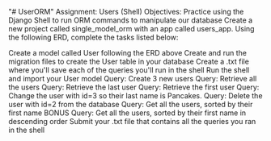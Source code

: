 "# UserORM" 
Assignment: Users (Shell)
Objectives:
Practice using the Django Shell to run ORM commands to manipulate our database
Create a new project called single_model_orm with an app called users_app. Using the following ERD, complete the tasks listed below:



 Create a model called User following the ERD above
 Create and run the migration files to create the User table in your database
 Create a .txt file where you'll save each of the queries you'll run in the shell
 Run the shell and import your User model
 Query: Create 3 new users
 Query: Retrieve all the users
 Query: Retrieve the last user
 Query: Retrieve the first user
 Query: Change the user with id=3 so their last name is Pancakes.
 Query: Delete the user with id=2 from the database
 Query: Get all the users, sorted by their first name
 BONUS Query: Get all the users, sorted by their first name in descending order
 Submit your .txt file that contains all the queries you ran in the shell
